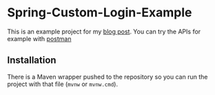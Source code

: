 # Spring-Custom-Login-Example

This is an example project for my [blog post](http://leaks.wanari.com/2017/11/28/how-to-make-custom-usernamepasswordauthenticationfilter-with-spring-security/?utm_source=github&utm_campaign=suxyreadme). You can try the APIs for example with [postman](https://www.getpostman.com/collections/32808fe579f4ee2cc6aa)

## Installation

There is a Maven wrapper pushed to the repository so you can run the project with that file (`mvnw` or `mvnw.cmd`).